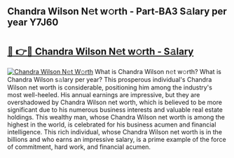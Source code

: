 ## Chandra Wilson N𝚎t w𝚘rth - Part-BA3 S𝚊lary per year Y7J60

# <h2><a href="http://gc2aze9.nevu.top/?p=Chandra+Wilson">🔗 👉🔴 Chandra Wilson N𝚎t w𝚘rth - S𝚊lary</a></h2>

[![Chandra Wilson N𝚎t W𝚘rth](https://i.imgur.com/Oavwk0R.jpeg)](http://gc2aze9.nevu.top/?p=Chandra+Wilson)
What is Chandra Wilson n𝚎t w𝚘rth? What is Chandra Wilson s𝚊lary per year?
This prosperous individual's Chandra Wilson net worth is considerable, positioning him among the industry's most well-heeled. His annual earnings are impressive, but they are overshadowed by Chandra Wilson net worth, which is believed to be more significant due to his numerous business interests and valuable real estate holdings. This wealthy man, whose Chandra Wilson net worth is among the highest in the world, is celebrated for his business acumen and financial intelligence. This rich individual, whose Chandra Wilson net worth is in the billions and who earns an impressive salary, is a prime example of the force of commitment, hard work, and financial acumen.
